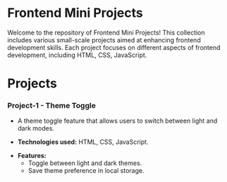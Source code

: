 # Frontend Mini Projects

Welcome to the repository of Frontend Mini Projects! This collection includes various small-scale projects aimed at enhancing frontend development skills. Each project focuses on different aspects of frontend development, including HTML, CSS, JavaScript.

# Projects
### Project-1 - Theme Toggle
- A theme toggle feature that allows users to switch between light and dark modes.

- **Technologies used:** HTML, CSS, JavaScript.  

* **Features:**  
   * Toggle between light and dark themes.  
   * Save theme preference in local storage.

